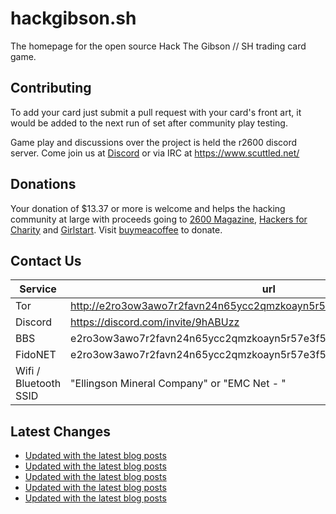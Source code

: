 # hackgibson.sh
The homepage for the open source Hack The Gibson // SH trading card game.


## Contributing

To add your card just submit a pull request with your card's front art, it would be added to the next run of set after community play testing.

Game play and discussions over the project is held the r2600 discord server. Come join us at [Discord](https://discord.com/invite/9hABUzz) or via IRC at https://www.scuttled.net/


## Donations

Your donation of $13.37 or more is welcome and helps the hacking community at large with proceeds going to [2600 Magazine](https://2600.com/), [Hackers for Charity](https://hackersforcharity.org) and [Girlstart](https://girlstart.org).  Visit [buymeacoffee](https://www.buymeacoffee.com/hackgibson.sh) to donate.


## Contact Us

Service | url
-|-
Tor | http://e2ro3ow3awo7r2favn24n65ycc2qmzkoayn5r57e3f56nvjwdcgg32ad.onion
Discord | https://discord.com/invite/9hABUzz
BBS | e2ro3ow3awo7r2favn24n65ycc2qmzkoayn5r57e3f56nvjwdcgg32ad.onion:23
FidoNET | e2ro3ow3awo7r2favn24n65ycc2qmzkoayn5r57e3f56nvjwdcgg32ad.onion:24554
Wifi / Bluetooth SSID | "Ellingson Mineral Company" or "EMC Net - <fidonet address>"

## Latest Changes
<!-- BLOG-POST-LIST:START -->
- [Updated with the latest blog posts](https://github.com/DFW2600/hackgibson.sh/commit/0ea699b27a89ce1fbc8dd4fad316d5f66984ec2c)
- [Updated with the latest blog posts](https://github.com/DFW2600/hackgibson.sh/commit/15095b438cb464ddae7a559b8326edb4359ab33e)
- [Updated with the latest blog posts](https://github.com/DFW2600/hackgibson.sh/commit/12ca827b91a85c11b1523cef6d63fb2804bcd0bd)
- [Updated with the latest blog posts](https://github.com/DFW2600/hackgibson.sh/commit/4416af56d26d70dceb8ec0c3eabd2e6b3f7842a0)
- [Updated with the latest blog posts](https://github.com/DFW2600/hackgibson.sh/commit/a301731cf7de18885cfd1117bc259745351aedac)
<!-- BLOG-POST-LIST:END -->
